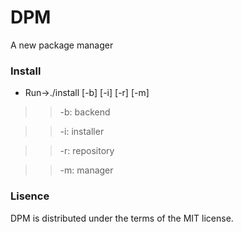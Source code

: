 # DPM
A new package manager

### Install
* Run->./install [-b] [-i] [-r] [-m]

>> -b: backend

>> -i: installer

>> -r: repository

>> -m: manager

### Lisence
DPM is distributed under the terms of the MIT license.
